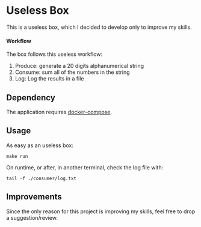 # Useless Box

This is a useless box, which I decided to develop only to improve my skills.

#### Workflow
The box follows this useless workflow:

1. Produce: generate a 20 digits alphanumerical string
2. Consume: sum all of the numbers in the string
3. Log: Log the results in a file

## Dependency

The application requires [docker-compose](https://docs.docker.com/compose/install/).

## Usage
As easy as an useless box:
```shell
make run
```
On runtime, or after, in another terminal, check the log file with:
```shell
tail -f ./consumer/log.txt
```

## Improvements
Since the only reason for this project is improving my skills, feel free to drop a suggestion/review.
